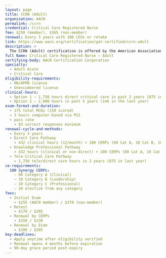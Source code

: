 ```yaml
---
layout: page
title: CCRN (Adult)
organization: AACN
permalink: /ccrn
credential: Critical Care Registered Nurse
fee: $250 (member), $365 (non-member)
renewal: Every 3 years with 100 CEUs or retake
link: https://www.aacn.org/certification/get-certified/ccrn-adult
description: >
  The CCRN (Adult) certification is offered by the American Association of Critical-Care Nurses (AACN) and is designed for nurses providing care to acutely/critically ill adult patients. It validates expert knowledge and clinical judgment in the ICU or other critical care settings.
full Name: Critical Care Registered Nurse – Adult
certifying-body: AACN Certification Corporation
specialty:
  - Adult Acute
  - Critical Care
eligibility-requirements:
  - RN/APRN license
  - Unencumbered license
clinical-hours:
  - Option 1 – 1,750 hours direct critical care in past 2 years (875 in the last year)
  - Option 2 – 2,000 hours in past 5 years (144 in the last year)
exam-format-and-duration:
  - 175 total MCQs (150 scored)
  - 3 hours computer-based via PSI
  - pass rate
    - 83 correct responses minimum
renewal-cycle-and-methods:
  - Every 3 years
  - Direct Care Pathway
    - 432 clinical hours (12/month) + 100 CERPs (60 Cat A, 10 Cat B, 10 Cat C, 20 elective)
  - Knowledge Professional Pathway
    - 432 hours (clinical or non-direct) + 100 CERPs (80 Cat A, 10 Cat B, 10 Cat C)
  - Tele-Critical Care Pathway
    - 1,750 tele/direct care hours in 2 years (875 in last year)
ce-requirements:
  100 Synergy CERPs:
    – 60 Category A (Clinical)
    – 10 Category B (Leadership)
    – 10 Category C (Professional)
    – 20 elective from any category
fees:
  - Initial Exam
    - $255 (AACN member) / $370 (non-member)
  - Retest
    - $170 / $285
  - Renewal by CERPs
    - $150 / $230
  - Renewal by Exam
    - $180 / $285
key-deadlines:
  - Apply anytime after eligibility verified
  - Renewal opens 4 months before expiration
  - 90-day grace period post-expiry
---
```

